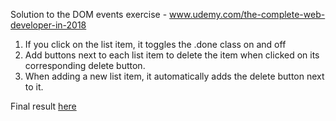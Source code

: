 Solution to the DOM events exercise - www.udemy.com/the-complete-web-developer-in-2018


1. If you click on the list item, it toggles the .done  class on and off
2. Add buttons next to each list item to delete the item when clicked on its corresponding delete button.
3. When adding a new list item, it automatically adds the delete button next to it.

Final result [here](haffgan.github.io/domevents/)
